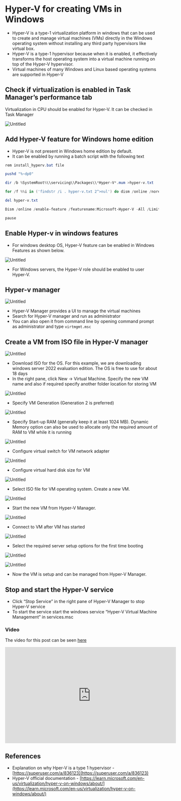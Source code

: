 # Hyper-V for creating VMs in Windows
-   Hyper-V is a type-1 virtualization platform in windows that can be used to create and manage virtual machines (VMs) directly in the Windows operating system without installing any third party hypervisors like virtual box.
-   Hyper-V is a type-1 hypervisor because when it is enabled, it effectively transforms the host operating system into a virtual machine running on top of the Hyper-V hypervisor.
-   Virtual machines of many Windows and Linux based operating systems are supported in Hyper-V

## Check if virtualization is enabled in Task Manager’s performance tab

Virtualization in CPU should be enabled for Hyper-V. It can be checked in Task Manager

![Untitled](https://github.com/nagasudhirpulla/taming_python/blob/master/blog/skills/assets/img/task_manager_virtualization_check.png?raw=true)

## Add Hyper-V feature for Windows home edition

-   Hyper-V is not present in Windows home edition by default.
-   It can be enabled by running a batch script with the following text

```powershell
rem install_hyperv.bat file

pushd "%~dp0"

dir /b %SystemRoot%\\servicing\\Packages\\*Hyper-V*.mum >hyper-v.txt

for /f %%i in ('findstr /i . hyper-v.txt 2^>nul') do dism /online /norestart /add-package:"%SystemRoot%\\servicing\\Packages\\%%i"

del hyper-v.txt

Dism /online /enable-feature /featurename:Microsoft-Hyper-V -All /LimitAccess /ALL

pause

```

## Enable Hyper-v in windows features

-   For windows desktop OS, Hyper-V feature can be enabled in Windows Features as shown below.

![Untitled](https://github.com/nagasudhirpulla/taming_python/blob/master/blog/skills/assets/img/hyper_v_windows_feature.png?raw=true)

-   For Windows servers, the Hyper-V role should be enabled to user Hyper-V.

## Hyper-v manager

![Untitled](https://github.com/nagasudhirpulla/taming_python/blob/master/blog/skills/assets/img/hyper_v_manager_start.png?raw=true)

-   Hyper-V Manager provides a UI to manage the virtual machines
-   Search for Hyper-V manager and run as administrator
-   You can also open it from command line by opening command prompt as administrator and type `virtmgmt.msc`

## Create a VM from ISO file in Hyper-V manager

![Untitled](https://github.com/nagasudhirpulla/taming_python/blob/master/blog/skills/assets/img/windows_server_iso_download.png?raw=true)

-   Download ISO for the OS. For this example, we are downloading windows server 2022 evaluation edition. The OS is free to use for about 18 days
-   In the right pane, click New → Virtual Machine. Specify the new VM name and also if required specify another folder location for storing VM

![Untitled](https://github.com/nagasudhirpulla/taming_python/blob/master/blog/skills/assets/img/hyper_v_vm_setup_1.png?raw=true)

-   Specify VM Generation (Generation 2 is preferred)

![Untitled](https://github.com/nagasudhirpulla/taming_python/blob/master/blog/skills/assets/img/hyper_v_vm_setup_2.png?raw=true)

-   Specify Start-up RAM (generally keep it at least 1024 MB). Dynamic Memory option can also be used to allocate only the required amount of RAM to VM while it is running

![Untitled](https://github.com/nagasudhirpulla/taming_python/blob/master/blog/skills/assets/img/hyper_v_vm_setup_3.png?raw=true)

-   Configure virtual switch for VM network adapter

![Untitled](https://github.com/nagasudhirpulla/taming_python/blob/master/blog/skills/assets/img/hyper_v_vm_setup_4.png?raw=true)

-   Configure virtual hard disk size for VM

![Untitled](https://github.com/nagasudhirpulla/taming_python/blob/master/blog/skills/assets/img/hyper_v_vm_setup_5.png?raw=true)

-   Select ISO file for VM operating system. Create a new VM.

![Untitled](https://github.com/nagasudhirpulla/taming_python/blob/master/blog/skills/assets/img/hyper_v_vm_setup_6.png?raw=true)

-   Start the new VM from Hyper-V Manager.

![Untitled](https://github.com/nagasudhirpulla/taming_python/blob/master/blog/skills/assets/img/hyper_v_vm_setup_7.png?raw=true)

-   Connect to VM after VM has started

![Untitled](https://github.com/nagasudhirpulla/taming_python/blob/master/blog/skills/assets/img/hyper_v_vm_setup_8.png?raw=true)

-   Select the required server setup options for the first time booting

![Untitled](https://github.com/nagasudhirpulla/taming_python/blob/master/blog/skills/assets/img/hyper_v_vm_setup_9.png?raw=true)

![Untitled](https://github.com/nagasudhirpulla/taming_python/blob/master/blog/skills/assets/img/hyper_v_vm_setup_10.png?raw=true)

-   Now the VM is setup and can be managed from Hyper-V Manager.

## Stop and start the Hyper-V service

-   Click “Stop Service” in the right pane of Hyper-V Manager to stop Hyper-V service
-   To start the service start the windows service “Hyper-V Virtual Machine Management” in services.msc

### Video
The video for this post can be seen [here](https://youtu.be/0HTD-8_nZD0?si=UDt6BZI0nNSxuRdq)

<iframe width="560" height="315" src="https://www.youtube.com/embed/0HTD-8_nZD0?si=UDt6BZI0nNSxuRdq" title="YouTube video player" frameborder="0" allow="accelerometer; autoplay; clipboard-write; encrypted-media; gyroscope; picture-in-picture; web-share" referrerpolicy="strict-origin-when-cross-origin" allowfullscreen></iframe>

## References

-   Explanation on why Hper-V is a type 1 hypervisor - [https://superuser.com/a/836123](https://superuser.com/a/836123)
-   Hyper-V official documentation - [https://learn.microsoft.com/en-us/virtualization/hyper-v-on-windows/about/](https://learn.microsoft.com/en-us/virtualization/hyper-v-on-windows/about/)
<!--stackedit_data:
eyJoaXN0b3J5IjpbMjAwMjE4OTcwOCwtMTg5NDcxODg5Myw2Mz
U0ODc5NjhdfQ==
-->